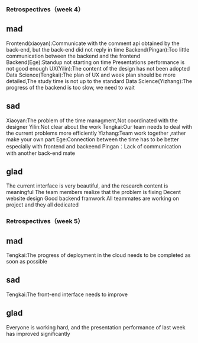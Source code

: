 ### Retrospectives（week 4）
## mad
Frontend(xiaoyan):Communicate with the comment api obtained by the back-end, but the back-end did not reply in time
Backend(Pingan):Too little communication between the backend and the frontend
Backend(Ege):Standup not starting on time
Presentations performance is not good enough
UX(Yilin):The content of the design has not been adopted
Data Science(Tengkai):The plan of UX and week plan should be more detailed,The study time is not up to the standard
Data Science(Yizhang):The progress of the backend is too slow, we need to wait

## sad
Xiaoyan:The problem of the time managment,Not coordinated with the designer
Yilin:Not clear about the work
Tengkai:Our team needs to deal with the current problems more efficiently
Yizhang:Team work together ,rather make your own part
Ege:Connection between the time has to be better especially with frontend and backeend 
Pingan：Lack of  communication with another back-end mate




## glad
The current interface is very beautiful, and the research content is meaningful
The team members realize that the problem is fixing
Decent website design
Good backend framwork
All teammates are working on project and they all dedicated

### Retrospectives（week 5）
## mad
Tengkai:The progress of deployment in the cloud needs to be completed as soon as possible

## sad
Tengkai:The front-end interface needs to improve

## glad
Everyone is working hard, and the presentation performance of last week has improved significantly
